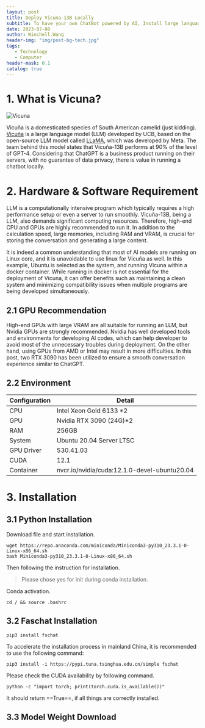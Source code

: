 ```yaml
---
layout: post
title: Deploy Vicuna-13B Locally
subtitle: To have your own ChatBot powered by AI, Install large language model on a computer.
date: 2023-07-08
author: Winchell.Wang
header-img: "img/post-bg-tech.jpg"
tags:
   - Technology
   - Computer
header-mask: 0.1
catalog: true
---
```


# 1. What is Vicuna?

![Vicuna](https://toursinsalta.com/wp-content/uploads/2017/05/vicunas-puna-argentina.jpg)

Vicuña is a domesticated species of South American camelid (just kidding). [Vicuña](https://lmsys.org/blog/2023-03-30-vicuna/) is a large language model (LLM) developed by UCB, based on the open-source LLM model called [LLaMA](https://ai.facebook.com/blog/large-language-model-llama-meta-ai/), which was developed by Meta. The team behind this model states that Vicuña-13B performs at 90% of the level of GPT-4. Considering that ChatGPT is a business product running on their servers, with no guarantee of data privacy, there is value in running a chatbot locally.

# 2. Hardware & Software Requirement

LLM is a computationally intensive program which typically requires a high performance setup or even a server to run smoothly. Vicuña-13B, being a LLM, also demands significant computing resources. Therefore, high-end CPU and GPUs are highly recommended to run it. In addition to the calculation speed, large memories, including RAM and VRAM, is crucial for storing the conversation and generating a large content.

It is indeed a common understanding that most of AI models are running on Linux core, and it is unavoidable to use linux for Vicuña as well. In this example, Ubuntu is selected as the system, and running Vicuna within a docker container. While running in docker is not essential for the deployment of Vicuna, it can offer benefits such as maintaining a clean system and minimizing compatibility issues when multiple programs are being developed simultaneously. 

## 2.1 GPU Recommendation

High-end GPUs with large VRAM are all suitable for running an LLM, but Nvidia GPUs are strongly recommended. Nvidia has well developed tools and environments for developing AI codes, which can help developer to avoid most of the unnecessary troubles during deployment. On the other hand, using GPUs from AMD or Intel may result in more difficulties. In this post, two RTX 3090 has been utilized to ensure a smooth conversation experience similar to ChatGPT.

## 2.2 Environment

|Configuration|Detail|
|-|-|
|CPU|Intel Xeon Gold 6133 *2|
|GPU|Nvidia RTX 3090 (24G)*2|
|RAM|256GB|
|System|Ubuntu 20.04 Server LTSC|
|GPU Driver|530.41.03|
|CUDA|12.1|
|Container|nvcr.io/nvidia/cuda:12.1.0-devel-ubuntu20.04|

# 3. Installation

## 3.1 Python Installation

Download file and start installation.

```shell
wget https://repo.anaconda.com/miniconda/Miniconda3-py310_23.3.1-0-Linux-x86_64.sh
bash Miniconda3-py310_23.3.1-0-Linux-x86_64.sh
```

Then following the instruction for installation.

> Please chose yes for init during conda installation.

Conda activation.

```shell
cd / && source .bashrc
```

## 3.2 Faschat Installation

```shell
pip3 install fschat
```

To accelerate the installation process in mainland China, it is recommended to use the following command:

```shell
pip3 install -i https://pypi.tuna.tsinghua.edu.cn/simple fschat
```

Please check the CUDA availability by following command.

```shell
python -c "import torch; print(torch.cuda.is_available())"
```

It should return ==True==, if all things are correctly installed.

## 3.3 Model Weight Download

